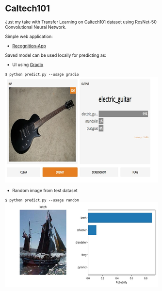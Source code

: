 # Caltech101
Just my take with Transfer Learning on [Caltech101](https://en.wikipedia.org/wiki/Caltech_101) dataset using ResNet-50 Convolutional Neural Network.

Simple web application:
- [Recognition-App](https://recognition-caltech.herokuapp.com/)

Saved model can be used locally for predicting as:  
- UI using [Gradio](https://www.gradio.app/)  
  
`$ python predict.py --usage gradio`  
  <img src="https://github.com/TomislavZupanovic/Caltech101/blob/master/notebooks/Gradio.jpg" width="700" height="350">  
- Random image from test dataset  
  
`$ python predict.py --usage random`  
<img src="https://github.com/TomislavZupanovic/Caltech101/blob/master/notebooks/Random_image.jpeg" width="680" height="280">  
